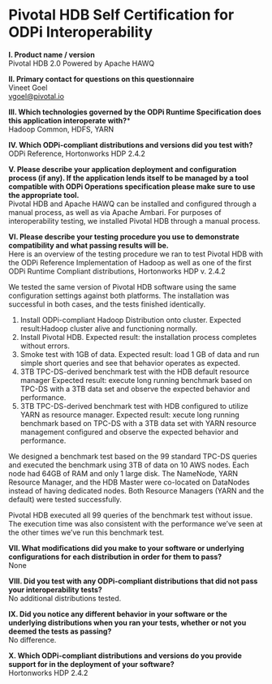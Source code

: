 # Pivotal HDB Self Certification for ODPi Interoperability

**I. Product name / version**  
Pivotal HDB 2.0 Powered by Apache HAWQ

**II. Primary contact for questions on this questionnaire**  
Vineet Goel  
vgoel@pivotal.io  

**III. Which technologies governed by the ODPi Runtime Specification does this application interoperate with?***  
Hadoop Common, HDFS, YARN  

**IV. Which ODPi-compliant distributions and versions did you test with?**  
ODPi Reference, Hortonworks HDP 2.4.2  

**V. Please describe your application deployment and configuration process (if any). If the application lends itself to be managed by a tool compatible with ODPi Operations specification please make sure to use the appropriate tool.**  
Pivotal HDB and Apache HAWQ can be installed and configured through a manual process, as well as via Apache Ambari.  For purposes of interoperability testing, we installed Pivotal HDB through a manual process.

**VI. Please describe your testing procedure you use to demonstrate compatibility and what passing results will be.**  
Here is an overview of the testing procedure we ran to test Pivotal HDB with the ODPi Reference Implementation of Hadoop as well as one of the first ODPi Runtime Compliant distributions, Hortonworks HDP v. 2.4.2   

We tested the same version of Pivotal HDB software using the same configuration settings against both platforms. The installation was successful in both cases, and the tests finished identically.  
1. Install ODPi-compliant Hadoop Distribution onto cluster. Expected result:Hadoop cluster alive and functioning normally.  
2. Install Pivotal HDB. Expected result: the installation process completes without errors.  
3. Smoke test with 1GB of data. Expected result: load 1 GB of data and run simple short queries and see that behavior operates as expected.  
4. 3TB TPC-DS-derived benchmark test with the HDB default resource manager Expected result: execute long running  benchmark based on TPC-DS with a 3TB data set and observe the expected behavior and performance.  
5. 3TB TPC-DS-derived benchmark test with HDB configured to utilize YARN as resource manager. Expected result: xecute long running benchmark based on TPC-DS with a 3TB data set with YARN resource management configured and observe the expected behavior and performance.    

We designed a benchmark test based on the 99 standard TPC-DS queries and executed the benchmark using 3TB of data on 10 AWS nodes.  Each node had 64GB of RAM and only 1 large disk. The NameNode, YARN Resource Manager, and the HDB Master were co-located on DataNodes instead of having dedicated nodes.  Both Resource Managers (YARN and the default) were tested successfully.  

Pivotal HDB executed all 99 queries of the benchmark test without issue. The execution time was also consistent with the performance we’ve seen at the other times we’ve run this  benchmark test.

**VII. What modifications did you make to your software or underlying configurations for each distribution in order for them to pass?**  
	None  
	
**VIII. Did you test with any ODPi-compliant distributions that did not pass your interoperability tests?**  
	No additional distributions tested.  
	
**IX. Did you notice any different behavior in your software or the underlying distributions when you ran your tests, whether or not you deemed the tests as passing?**  
	No difference.
	
**X. Which ODPi-compliant distributions and versions do you provide support for in the deployment of your software?**  
	Hortonworks HDP 2.4.2
